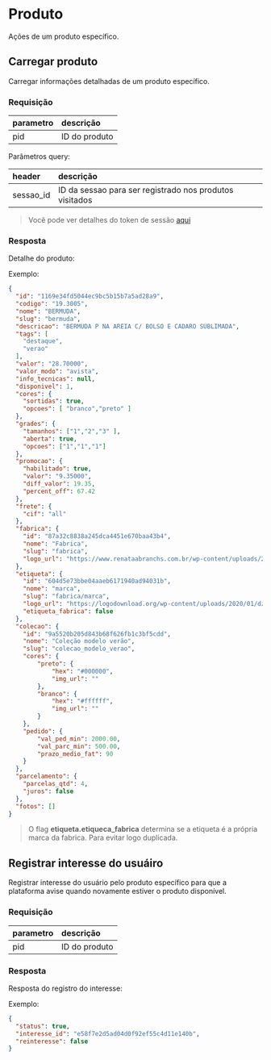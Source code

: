 # Produto

Ações de um produto específico.

## Carregar produto

<api method="get" uri="/produtos/{pid}" />

Carregar informações detalhadas de um produto específico.

### Requisição

| parametro  | descrição                                     |
|:-----------|:----------------------------------------------|
| pid        | ID do produto <Badge text="obrigatório"/>     |

Parâmetros query:

| header     | descrição                                               |
|:-----------|:--------------------------------------------------------|
| sessao_id  | ID da sessao para ser registrado nos produtos visitados |

> Você pode ver detalhes do token de sessão [aqui](/dev/carrinhos.html#tokens-de-sessao)

### Resposta

Detalhe do produto:

Exemplo:

```json
{
  "id": "1169e34fd5044ec9bc5b15b7a5ad28a9",
  "codigo": "19.3005",
  "nome": "BERMUDA",
  "slug": "bermuda",
  "descricao": "BERMUDA P NA AREIA C/ BOLSO E CADARO SUBLIMADA",
  "tags": [
    "destaque",
    "verao"
  ],
  "valor": "28.70000",
  "valor_modo": "avista",
  "info_tecnicas": null,
  "disponivel": 1,
  "cores": {
    "sortidas": true,
    "opcoes": [ "branco","preto" ]
  },
  "grades": {
    "tamanhos": ["1","2","3" ],
    "aberta": true,
    "opcoes": ["1","1","1"]
  },
  "promocao": {
    "habilitado": true,
    "valor": "9.35000",
    "diff_valor": 19.35,
    "percent_off": 67.42
  },
  "frete": {
    "cif": "all"
  },
  "fabrica": {
    "id": "87a32c8838a245dca4451e670baa43b4",
    "nome": "Fabrica",
    "slug": "fabrica",
    "logo_url": "https://www.renataabranchs.com.br/wp-content/uploads/2018/11/ReA-logos-hering.jpg"
  },
  "etiqueta": {
    "id": "604d5e73bbe04aaeb6171940ad94031b",
    "nome": "marca",
    "slug": "fabrica/marca",
    "logo_url": "https://logodownload.org/wp-content/uploads/2020/01/dzarm-logo.png",
    "etiqueta_fabrica": false
  },
  "colecao": {
    "id": "9a5520b205d843b68f626fb1c3bf5cdd",
    "nome": "Coleção modelo verão",
    "slug": "colecao_modelo_verao",
    "cores": {
        "preto": {
            "hex": "#000000",
            "img_url": ""
        },
        "branco": {
            "hex": "#ffffff",
            "img_url": ""
        }
    },
    "pedido": {
        "val_ped_min": 2000.00,
        "val_parc_min": 500.00,
        "prazo_medio_fat": 90
    }
  },
  "parcelamento": {
    "parcelas_qtd": 4,
    "juros": false
  },
  "fotos": []
}
```

> O flag **etiqueta.etiqueca_fabrica** determina se a etiqueta é a própria marca da fabrica. Para evitar logo duplicada.


## Registrar interesse do usuáiro

<api method="post" uri="/produtos/{pid}/interessado" />

Registrar interesse do usuário pelo produto específico para que a plataforma avise quando novamente estiver o produto disponível.

### Requisição

| parametro  | descrição                                     |
|:-----------|:----------------------------------------------|
| pid        | ID do produto <Badge text="obrigatório"/>     |


### Resposta

Resposta do registro do interesse:

Exemplo:

```json
{
  "status": true,
  "interesse_id": "e58f7e2d5ad04d0f92ef55c4d11e140b",
  "reinteresse": false
}
```